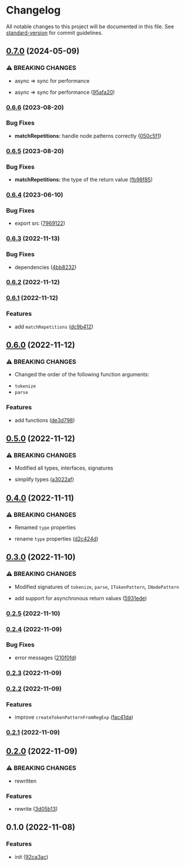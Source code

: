 # Changelog

All notable changes to this project will be documented in this file. See [standard-version](https://github.com/conventional-changelog/standard-version) for commit guidelines.

## [0.7.0](https://github.com/BlackGlory/extra-parser/compare/v0.6.6...v0.7.0) (2024-05-09)


### ⚠ BREAKING CHANGES

* async => sync for performance

* async => sync for performance ([95afa20](https://github.com/BlackGlory/extra-parser/commit/95afa20a216b33ccff0f802b5f1528bd2b6d71f4))

### [0.6.6](https://github.com/BlackGlory/extra-parser/compare/v0.6.5...v0.6.6) (2023-08-20)


### Bug Fixes

* **matchRepetitions:** handle node patterns correctly ([050c5f1](https://github.com/BlackGlory/extra-parser/commit/050c5f10792d9e96cfdf643f41d1c8a2dc4f3c94))

### [0.6.5](https://github.com/BlackGlory/extra-parser/compare/v0.6.4...v0.6.5) (2023-08-20)


### Bug Fixes

* **matchRepetitions:** the type of the return value ([fb98f85](https://github.com/BlackGlory/extra-parser/commit/fb98f85d7803d07925729bfb5e27be592977b10c))

### [0.6.4](https://github.com/BlackGlory/extra-parser/compare/v0.6.3...v0.6.4) (2023-06-10)


### Bug Fixes

* export src ([7969122](https://github.com/BlackGlory/extra-parser/commit/796912223f95394425ea0a68d452daaa77c003aa))

### [0.6.3](https://github.com/BlackGlory/extra-parser/compare/v0.6.2...v0.6.3) (2022-11-13)


### Bug Fixes

* dependencies ([4bb8232](https://github.com/BlackGlory/extra-parser/commit/4bb8232e96b684062c5f7725704e6838519805d2))

### [0.6.2](https://github.com/BlackGlory/extra-parser/compare/v0.6.1...v0.6.2) (2022-11-12)

### [0.6.1](https://github.com/BlackGlory/extra-parser/compare/v0.6.0...v0.6.1) (2022-11-12)


### Features

* add `matchRepetitions` ([dc9b412](https://github.com/BlackGlory/extra-parser/commit/dc9b4123b6e303748d4a38f92dcc70fa7dc9f86b))

## [0.6.0](https://github.com/BlackGlory/extra-parser/compare/v0.5.0...v0.6.0) (2022-11-12)


### ⚠ BREAKING CHANGES

* Changed the order of the following function arguments:
- `tokenize`
- `parse`

### Features

* add functions ([de3d798](https://github.com/BlackGlory/extra-parser/commit/de3d798d2c0df1be259af26d121018fcdf413097))

## [0.5.0](https://github.com/BlackGlory/extra-parser/compare/v0.4.0...v0.5.0) (2022-11-12)


### ⚠ BREAKING CHANGES

* Modified all types, interfaces, signatures

* simplify types ([a3022af](https://github.com/BlackGlory/extra-parser/commit/a3022afbc8320e420806febf97392a5e1f7ff333))

## [0.4.0](https://github.com/BlackGlory/extra-parser/compare/v0.3.0...v0.4.0) (2022-11-11)


### ⚠ BREAKING CHANGES

* Renamed `type` properties

* rename `type` properties ([d2c424d](https://github.com/BlackGlory/extra-parser/commit/d2c424da8d8aed8abedd297a746773427bcba39d))

## [0.3.0](https://github.com/BlackGlory/extra-parser/compare/v0.2.5...v0.3.0) (2022-11-10)


### ⚠ BREAKING CHANGES

* Modified signatures of `tokenize`, `parse`, `ITokenPattern`, `INodePattern`

* add support for asynchronous return values ([5931ede](https://github.com/BlackGlory/extra-parser/commit/5931edefbf0b3c2704efed80ac9b6bc18b7b56c4))

### [0.2.5](https://github.com/BlackGlory/extra-parser/compare/v0.2.4...v0.2.5) (2022-11-10)

### [0.2.4](https://github.com/BlackGlory/extra-parser/compare/v0.2.3...v0.2.4) (2022-11-09)


### Bug Fixes

* error messages ([210f0fd](https://github.com/BlackGlory/extra-parser/commit/210f0fd7cb856e2bb332c4b5cac2cbaff07aa574))

### [0.2.3](https://github.com/BlackGlory/extra-parser/compare/v0.2.2...v0.2.3) (2022-11-09)

### [0.2.2](https://github.com/BlackGlory/extra-parser/compare/v0.2.1...v0.2.2) (2022-11-09)


### Features

* improve `createTokenPatternFromRegExp` ([fac41da](https://github.com/BlackGlory/extra-parser/commit/fac41da8a45588f1aaef85c17b367eba1851a6aa))

### [0.2.1](https://github.com/BlackGlory/extra-parser/compare/v0.2.0...v0.2.1) (2022-11-09)

## [0.2.0](https://github.com/BlackGlory/extra-parser/compare/v0.1.0...v0.2.0) (2022-11-09)


### ⚠ BREAKING CHANGES

* rewritten

### Features

* rewrite ([3d05b13](https://github.com/BlackGlory/extra-parser/commit/3d05b1353a347b8bf1c3ee7644432856053e40e5))

## 0.1.0 (2022-11-08)


### Features

* init ([92ca3ac](https://github.com/BlackGlory/extra-parser/commit/92ca3acc098109e62efb0bd3dad41b3ed85c859e))
